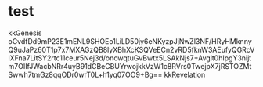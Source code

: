 # test
kkGenesis oCvdfDd9mP23E1mENL9SHOEo1LiLD50jy6eNKyzpJjNwZl3NF/HRyHMknnyQ9uJaPz60T1p7x7MXAGzQB8lyXBhXcKSQVeECn2vRD5fknW3AEufyQGRcVlXFna7LitSY2rtc11ceur5Nej3d/onowqtuGvBwtx5LSAkNjs7+Avgit0hIpgY3nijtm7OIIfJWacbNRr4uyB91dCBeCBUYrwojkkVzW1c8RVrs0TwejpX7jRSTOZMtSwwh7tmGz8qqODr0wrT0L+h1yq07OO9+Bg==  kkRevelation
